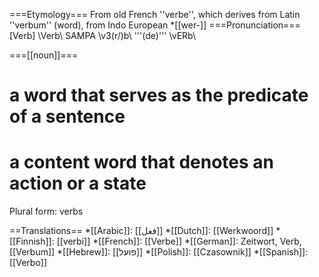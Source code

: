 ===Etymology===
From old French ''verbe'', which derives from Latin ''verbum'' (word), from Indo European *[[wer-]]
===Pronunciation===
[Verb] \Verb\ SAMPA \v3(r/)b\ '''(de)''' \vERb\

===[[noun]]===
# a word that serves as the predicate of a sentence
# a content word that denotes an action or a state

Plural form: verbs



==Translations==
*[[Arabic]]: [[فعل]]
*[[Dutch]]: [[Werkwoord]]
*[[Finnish]]: [[verbi]]
*[[French]]: [[Verbe]]
*[[German]]: Zeitwort, Verb, [[Verbum]]
*[[Hebrew]]: [[פועל]]
*[[Polish]]: [[Czasownik]]
*[[Spanish]]: [[Verbo]]